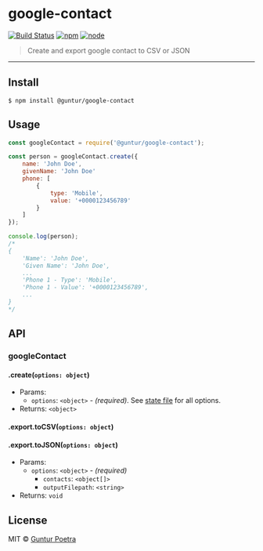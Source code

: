 # google-contact

[![Build Status](https://travis-ci.com/iguntur/google-contact.svg?token=Gqg6SWkLJ3YyFSAu5i3M&branch=master)](https://travis-ci.com/iguntur/google-contact)
[![npm](https://img.shields.io/npm/v/@guntur/google-contact.svg?style=flat)](https://www.npmjs.org/package/@guntur/google-contact)
[![node](https://img.shields.io/node/v/@guntur/google-contact.svg?style=flat)](https://nodejs.org)

> Create and export google contact to CSV or JSON


---


## Install

```console
$ npm install @guntur/google-contact
```

## Usage

```js
const googleContact = require('@guntur/google-contact');

const person = googleContact.create({
    name: 'John Doe',
    givenName: 'John Doe'
    phone: [
        {
            type: 'Mobile',
            value: '+0000123456789'
        }
    ]
});

console.log(person);
/*
{
    'Name': 'John Doe',
    'Given Name': 'John Doe',
    ...
    'Phone 1 - Type': 'Mobile',
    'Phone 1 - Value': '+0000123456789',
    ...
}
*/
```

## API

### googleContact

#### .create(`options: object`)

- Params:
  - `options`: `<object>` - _(required)_. See [state file](/lib/state.js) for all options.
- Returns: `<object>`


#### .export.toCSV(`options: object`)
#### .export.toJSON(`options: object`)

- Params:
  - `options`: `<object>` - _(required)_
    - `contacts`: `<object[]>`
    - `outputFilepath`: `<string>`
- Returns: `void`


## License

MIT © [Guntur Poetra](https://github.com/iguntur)
